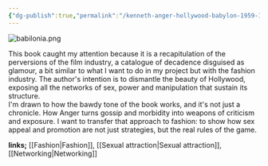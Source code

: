 ```yaml
---
{"dg-publish":true,"permalink":"/kenneth-anger-hollywood-babylon-1959-1975/","dgPassFrontmatter":true}
---
```


![babilonia.png](/img/user/babilonia.png)

This book caught my attention because it is a recapitulation of the perversions of the film industry, a catalogue of decadence disguised as glamour, a bit similar to what I want to do in my project but with the fashion industry. The author's intention is to dismantle the beauty of Hollywood, exposing all the networks of sex, power and manipulation that sustain its structure.  
I'm drawn to how the bawdy tone of the book works, and it's not just a chronicle. How Anger turns gossip and morbidity into weapons of criticism and exposure. I want to transfer that approach to fashion: to show how sex appeal and promotion are not just strategies, but the real rules of the game. 

**links;** [[Fashion\|Fashion]], [[Sexual attraction\|Sexual attraction]], [[Networking\|Networking]]
